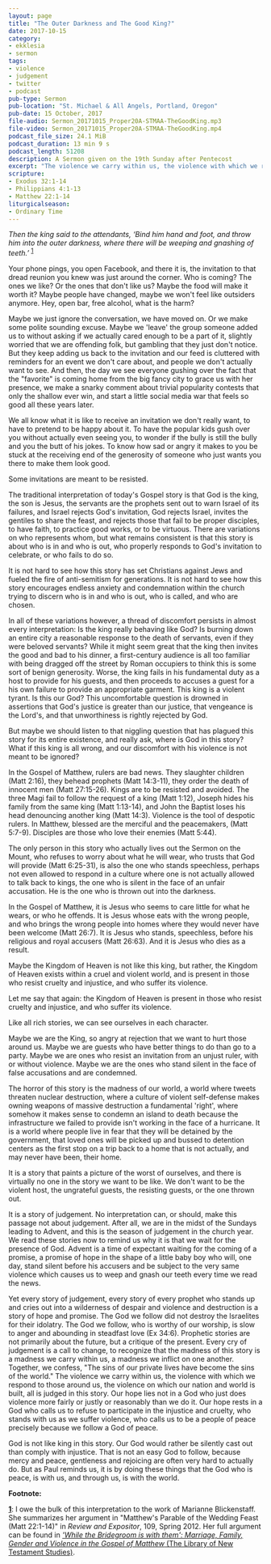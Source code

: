 ```yaml
---
layout: page
title: "The Outer Darkness and The Good King?"
date: 2017-10-15
category:
- ekklesia
- sermon
tags:
- violence
- judgement
- twitter
- podcast
pub-type: Sermon
pub-location: "St. Michael & All Angels, Portland, Oregon"
pub-date: 15 October, 2017
file-audio: Sermon_20171015_Proper20A-STMAA-TheGoodKing.mp3
file-video: Sermon_20171015_Proper20A-STMAA-TheGoodKing.mp4
podcast_file_size: 24.1 MiB
podcast_duration: 13 min 9 s
podcast_length: 51208
description: A Sermon given on the 19th Sunday after Pentecost
excerpt: "The violence we carry within us, the violence with which we respond to those around us, the violence on which our nation and world is built, all is judged in this story. Our hope lies not in a God who just does violence more fairly or justly or reasonably than we do it. Our hope rests in a God who calls us to refuse to participate in the injustice and cruelty, who stands with us as we suffer violence, who calls us to be a people of peace precisely because we follow a God of peace."
scripture:
- Exodus 32:1-14
- Philippians 4:1-13
- Matthew 22:1-14
liturgicalseason:
- Ordinary Time
---
```

*Then the king said to the attendants, ‘Bind him hand and foot, and throw him into the outer darkness, where there will be weeping and gnashing of teeth.’* <sup><a href="#f1" name="r1">1</a></sup>

Your phone pings, you open Facebook, and there it is, the invitation to that dread reunion you knew was just around the corner. Who is coming? The ones we like? Or the ones that don't like us? Maybe the food will make it worth it? Maybe people have changed, maybe we won't feel like outsiders anymore. Hey, open bar, free alcohol, what is the harm?

Maybe we just ignore the conversation, we have moved on. Or we make some polite sounding excuse. Maybe we 'leave' the group someone added us to without asking if we actually cared enough to be a part of it, slightly worried that we are offending folk, but gambling that they just don't notice. But they keep adding us back to the invitation and our feed is cluttered with reminders for an event we don't care about, and people we don't actually want to see. And then, the day we see everyone gushing over the fact that the "favorite" is coming home from the big fancy city to grace us with her presence, we make a snarky comment about trivial popularity contests that only the shallow ever win, and start a little social media war that feels so good all these years later.

We all know what it is like to receive an invitation we don't really want, to have to pretend to be happy about it. To have the popular kids gush over you without actually even seeing you, to wonder if the bully is still the bully and you the butt of his jokes. To know how sad or angry it makes to you be stuck at the receiving end of the generosity of someone who just wants you there to make them look good.

Some invitations are meant to be resisted.

The traditional interpretation of today's Gospel story is that God is the king, the son is Jesus, the servants are the prophets sent out to warn Israel of its failures, and Israel rejects God's invitation, God rejects Israel, invites the gentiles to share the feast, and rejects those that fail to be proper disciples, to have faith, to practice good works, or to be virtuous. There are variations on who represents whom, but what remains consistent is that this story is about who is in and who is out, who properly responds to God's invitation to celebrate, or who fails to do so.

It is not hard to see how this story has set Christians against Jews and fueled the fire of anti-semitism for generations. It is not hard to see how this story encourages endless anxiety and condemnation within the church trying to discern who is in and who is out, who is called, and who are chosen.

In all of these variations however, a thread of discomfort persists in almost every interpretation: Is the king really behaving like God? Is burning down an entire city a reasonable response to the death of servants, even if they were beloved servants? While it might seem great that the king then invites the good and bad to his dinner, a first-century audience is all too familiar with being dragged off the street by Roman occupiers to think this is some sort of benign generosity. Worse, the king fails in his fundamental duty as a host to provide for his guests, and then proceeds to accuses a guest for a his own failure to provide an appropriate garment. This king is a violent tyrant. Is this our God?
This uncomfortable question is drowned in assertions that God's justice is greater than our justice, that vengeance is the Lord's, and that unworthiness is rightly rejected by God.

But maybe we should listen to that niggling question that has plagued this story for its entire existence, and really ask, where is God in this story? What if this king is all wrong, and our discomfort with his violence is not meant to be ignored?

In the Gospel of Matthew, rulers are bad news. They slaughter children (Matt 2:16), they behead prophets (Matt 14:3-11), they order the death of innocent men (Matt 27:15-26). Kings are to be resisted and avoided. The three Magi fail to follow the request of a king (Matt 1:12), Joseph hides his family from the same king (Matt 1:13-14), and John the Baptist loses his head denouncing another king (Matt 14:3). Violence is the tool of despotic rulers. In Matthew, blessed are the merciful and the peacemakers, (Matt 5:7-9). Disciples are those who love their enemies (Matt 5:44).

The only person in this story who actually lives out the Sermon on the Mount, who refuses to worry about what he will wear, who trusts that God will provide (Matt 6:25-31), is also the one who stands speechless, perhaps not even allowed to respond in a culture where one is not actually allowed to talk back to kings, the one who is silent in the face of an unfair accusation. He is the one who is thrown out into the darkness.

In the Gospel of Matthew, it is Jesus who seems to care little for what he wears, or who he offends. It is Jesus whose eats with the wrong people, and who brings the wrong people into homes where they would never have been welcome (Matt 26:7). It is Jesus who stands, speechless, before his religious and royal accusers (Matt 26:63). And it is Jesus who dies as a result.

Maybe the Kingdom of Heaven is not like this king, but rather, the Kingdom of Heaven exists within a cruel and violent world, and is present in those who resist cruelty and injustice, and who suffer its violence.

Let me say that again: the Kingdom of Heaven is present in those who resist cruelty and injustice, and who suffer its violence.

Like all rich stories, we can see ourselves in each character.

Maybe we are the King, so angry at rejection that we want to hurt those around us. Maybe we are guests who have better things to do than go to a party. Maybe we are ones who resist an invitation from an unjust ruler, with or without violence. Maybe we are the ones who stand silent in the face of false accusations and are condemned.

The horror of this story is the madness of our world, a world where tweets threaten nuclear destruction, where a culture of violent self-defense makes owning weapons of massive destruction a fundamental 'right', where somehow it makes sense to condemn an island to death because the infrastructure we failed to provide isn't working in the face of a hurricane. It is a world where people live in fear that they will be detained by the government, that loved ones will be picked up and bussed to detention centers as the first stop on a trip back to a home that is not actually, and may never have been, their home.

It is a story that paints a picture of the worst of ourselves, and there is virtually no one in the story we want to be like. We don't want to be the violent host, the ungrateful guests, the resisting guests, or the one thrown out.

It is a story of judgement. No interpretation can, or should, make this passage not about judgement. After all, we are in the midst of the Sundays leading to Advent, and this is the season of judgement in the church year. We read these stories now to remind us why it is that we wait for the presence of God. Advent is a time of expectant waiting for the coming of a promise, a promise of hope in the shape of a little baby boy who will, one day, stand silent before his accusers and be subject to the very same violence which causes us to weep and gnash our teeth every time we read the news.

Yet every story of judgement, every story of every prophet who stands up and cries out into a wilderness of despair and violence and destruction is a story of hope and promise. The God we follow did not destroy the Israelites for their idolatry. The God we follow, who is worthy of our worship, is slow to anger and abounding in steadfast love (Ex 34:6). Prophetic stories are not primarily about the future, but a critique of the present. Every cry of judgement is a call to change, to recognize that the madness of this story is a madness we carry within us, a madness we inflict on one another. Together, we confess, "The sins of our private lives have become the sins of the world." The violence we carry within us, the violence with which we respond to those around us, the violence on which our nation and world is built, all is judged in this story.
Our hope lies not in a God who just does violence more fairly or justly or reasonably than we do it. Our hope rests in a God who calls us to refuse to participate in the injustice and cruelty, who stands with us as we suffer violence, who calls us to be a people of peace precisely because we follow a God of peace.

God is not like king in this story. Our God would rather be silently cast out than comply with injustice. That is not an easy God to follow, because mercy and peace, gentleness and rejoicing are often very hard to actually do. But as Paul reminds us, it is by doing these things that the God who is peace, is with us, and through us, is with the world.

**Footnote:**

<a href="#r1" name="f1">**1**</a>: I owe the bulk of this interpretation to the work of Marianne Blickenstaff. She summarizes her argument in "Matthew's Parable of the Wedding Feast (Matt 22:1-14)" in *Review and Expositor*, 109, Spring 2012. Her full argument can be found in <a href="https://www.amazon.com/While-Bridegroom-them-Marriage-Testament/dp/0567041123/ref=asap_bc?ie=UTF8">*'While the Bridegroom is with them': Marriage, Family, Gender and Violence in the Gospel of Matthew* (The Library of New Testament Studies)</a>.
